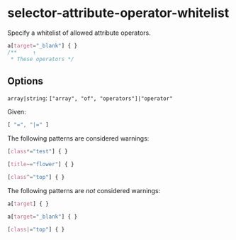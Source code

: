 # selector-attribute-operator-whitelist

Specify a whitelist of allowed attribute operators.

```css
a[target="_blank"] { }
/**     ↑
 * These operators */
```

## Options

`array|string`: `["array", "of", "operators"]|"operator"`

Given:

```js
[ "=", "|=" ]
```

The following patterns are considered warnings:

```css
[class*="test"] { }
```

```css
[title~="flower"] { }
```

```css
[class^="top"] { }
```

The following patterns are *not* considered warnings:

```css
a[target] { }
```

```css
a[target="_blank"] { }
```

```css
[class|="top"] { }
```
